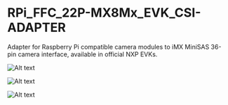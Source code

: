 # RPi_FFC_22P-MX8Mx_EVK_CSI-ADAPTER

Adapter for Raspberry Pi compatible camera modules to iMX MiniSAS 36-pin camera interface, available in official NXP EVKs.  

![Alt text](https://github.com/l4es/RPi_FFC_22P-MX8Mx_EVK_CSI-ADAPTER/blob/master/Doc/RPi_FFC_22P-MX8Mx_EVK_CSI-ADAPTER_V1A_TOP.png)

![Alt text](https://github.com/l4es/RPi_FFC_22P-MX8Mx_EVK_CSI-ADAPTER/blob/master/Doc/RPi_FFC_22P-MX8Mx_EVK_CSI-ADAPTER_V1A_SIDE.png)

![Alt text](https://github.com/l4es/RPi_FFC_22P-MX8Mx_EVK_CSI-ADAPTER/blob/master/Doc/RPi_FFC_22P-MX8Mx_EVK_CSI-ADAPTER_V1A_BACK.png)
